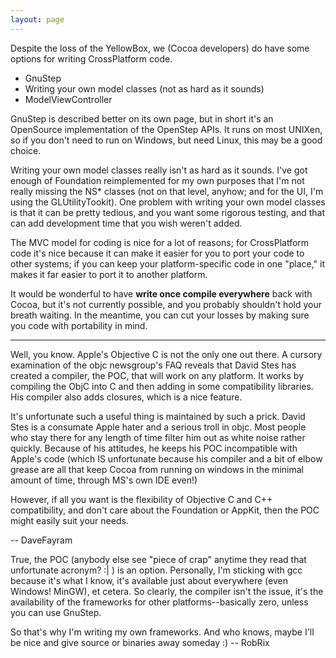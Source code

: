 ```yaml
---
layout: page
---
```


Despite the loss of the YellowBox, we (Cocoa developers) do have some options for writing CrossPlatform code.


* GnuStep
* Writing your own model classes (not as hard as it sounds)
* ModelViewController


GnuStep is described better on its own page, but in short it's an OpenSource implementation of the OpenStep APIs. It runs on most UNIXen, so if you don't need to run on Windows, but need Linux, this may be a good choice.

Writing your own model classes really isn't as hard as it sounds. I've got enough of Foundation reimplemented for my own purposes that I'm not really missing the NS* classes (not on that level, anyhow; and for the UI, I'm using the GLUtilityTookit). One problem with writing your own model classes is that it can be pretty tedious, and you want some rigorous testing, and that can add development time that you wish weren't added.

The MVC model for coding is nice for a lot of reasons; for CrossPlatform code it's nice because it can make it easier for you to port your code to other systems; if you can keep your platform-specific code in one "place," it makes it far easier to port it to another platform.

It would be wonderful to have **write once compile everywhere** back with Cocoa, but it's not currently possible, and you probably shouldn't hold your breath waiting. In the meantime, you can cut your losses by making sure you code with portability in mind.

----

Well, you know. Apple's Objective C is not the only one out there. A cursory examination of the objc newsgroup's FAQ reveals that David Stes has created a compiler, the POC, that will work on any platform. It works by compiling the ObjC into C and then adding in some compatibility libraries. His compiler also adds closures, which is a nice feature. 

It's unfortunate such a useful thing is maintained by such a prick. David Stes is a consumate Apple hater and a serious troll in objc. Most people who stay there for any length of time filter him out as white noise rather quickly. Because of his attitudes, he keeps his POC incompatible with Apple's code (which IS unfortunate because his compiler and a bit of elbow grease are all that keep Cocoa from running on windows in the minimal amount of time, through MS's own IDE even!)

However, if all you want is the flexibility of Objective C and C++ compatibility, and don't care about the Foundation or AppKit, then the POC might easily suit your needs.

-- DaveFayram

True, the POC (anybody else see "piece of crap" anytime they read that unfortunate acronym? :| ) is an option. Personally, I'm sticking with gcc because it's what I know, it's available just about everywhere (even Windows! MinGW), et cetera. So clearly, the compiler isn't the issue, it's the availability of the frameworks for other platforms--basically zero, unless you can use GnuStep.

So that's why I'm writing my own frameworks. And who knows, maybe I'll be nice and give source or binaries away someday :) -- RobRix
